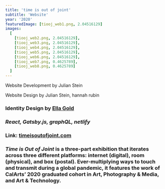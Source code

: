 ```yaml
---
title: 'time is out of joint'
subtitle: 'Website'
year: '2020'
featuredImage: [tiooj_web1.png, 2.04516129]
images:
  [
    [tiooj_web2.png, 2.04516129],
    [tiooj_web3.png, 2.04516129],
    [tiooj_web4.png, 2.04516129],
    [tiooj_web5.png, 2.04516129],
    [tiooj_web6.png, 2.04516129],
    [tiooj_web7.png, 0.4625789],
    [tiooj_web8.png, 0.4625789]
  ]
---
```


Website Development by Julian Stein

Website Design by Julian Stein, hannah rubin

### Identity Design by [Ella Gold](https://www.ellagold.com/)

### _React, Gatsby.js, graphQL, netlify_

### Link: [timeisoutofjoint.com](https://www.timeisoutofjoint.com/)

### _Time is Out of Joint_ is a three-part exhibition that iterates across three different platforms: internet (digital), room (physical), and box (postal). Ever-multiplying ways to touch and transmit during a global pandemic, it features the work of CalArts’ 2020 graduated cohort in Art, Photography & Media, and Art & Technology.

